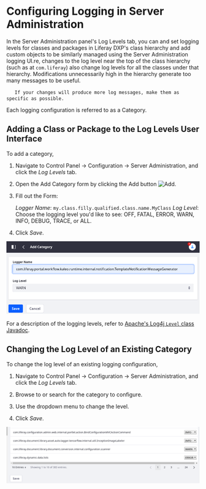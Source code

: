 # Configuring Logging in Server Administration

In the Server Administration panel's Log Levels tab, you can and set logging levels for classes and packages in Liferay DXP's class hierarchy and add custom objects to be similarly managed using the Server Administration logging UI.re, changes to the log level near the top of the class hierarchy (such as at `com.liferay`) also change log levels for all the classes under that hierarchy. Modifications unnecessarily high in the hierarchy generate too many messages to be useful.

```tip::
   If your changes will produce more log messages, make them as specific as possible.
```

Each logging configuration is referred to as a Category.

## Adding a Class or Package to the Log Levels User Interface

To add a category,

1. Navigate to Control Panel &rarr; Configuration &rarr; Server Administration, and click the _Log Levels_ tab.

1. Open the Add Category form by clicking the Add button ![Add](../../images-icon-add.png).

1. Fill out the Form:

   *Logger Name*: `my.class.filly.qualified.class.name.MyClass`
   *Log Level*: Choose the logging level you'd like to see: OFF, FATAL, ERROR, WARN, INFO, DEBUG, TRACE, or ALL.

1. Click _Save_.

![Add new classes to the logging configuration.](./configuring-logging-in-server-administration/images/01.png)

For a description of the logging levels, refer to [Apache's Log4j `Level` class Javadoc](https://logging.apache.org/log4j/1.2/apidocs/org/apache/log4j/Level.html).
<!-- Didn't want to re-document, but this might be a case where we do it to make it more user-friendly? -->

## Changing the Log Level of an Existing Category

To change the log level of an existing logging configuration,

1. Navigate to Control Panel &rarr; Configuration &rarr; Server Administration, and click the _Log Levels_ tab.

1. Browse to or search for the category to configure.

1. Use the dropdown menu to change the level.

1. Click _Save_.

![Change the level of an existing category.](./configuring-logging-in-server-administration/images/02.png)

